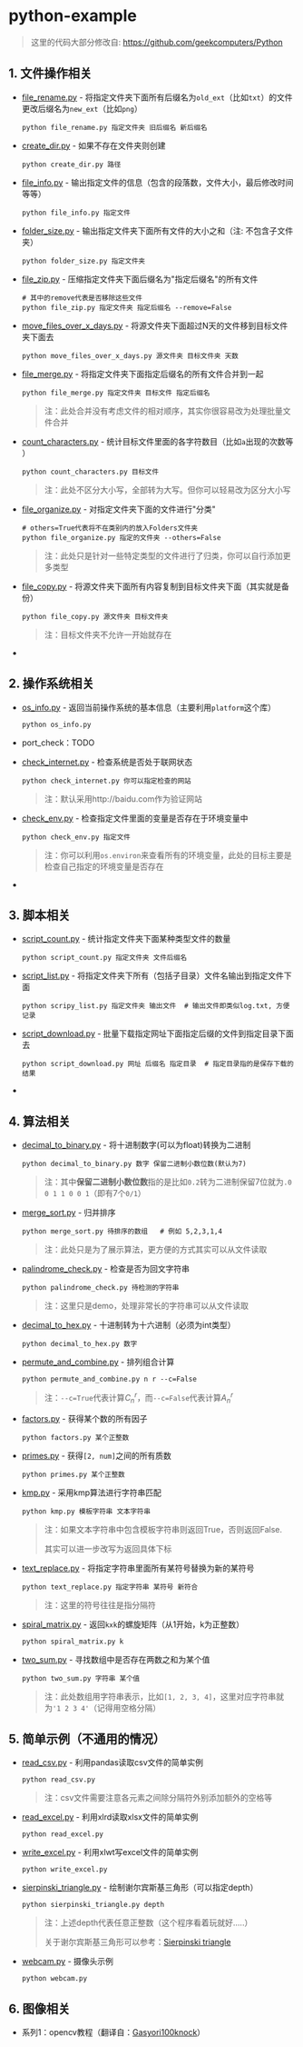 # python-example

> 这里的代码大部分修改自: https://github.com/geekcomputers/Python

## 1. 文件操作相关

- [file_rename.py](FILE/file_rename.py) - 将指定文件夹下面所有后缀名为`old_ext`（比如`txt`）的文件更改后缀名为`new_ext`（比如`png`）

  ```shell
  python file_rename.py 指定文件夹 旧后缀名 新后缀名 
  ```

- [create_dir.py](FILE/create_dir.py) - 如果不存在文件夹则创建

  ```shell
  python create_dir.py 路径
  ```

- [file_info.py](FILE/file_info.py) - 输出指定文件的信息（包含的段落数，文件大小，最后修改时间等等）

  ```
  python file_info.py 指定文件
  ```

- [folder_size.py](FILE/folder_size.py) - 输出指定文件夹下面所有文件的大小之和（注: 不包含子文件夹）

  ```shell
  python folder_size.py 指定文件夹
  ```

- [file_zip.py](FILE/file_zip.py) - 压缩指定文件夹下面后缀名为"指定后缀名"的所有文件

  ```shell
  # 其中的remove代表是否移除这些文件
  python file_zip.py 指定文件夹 指定后缀名 --remove=False
  ```

- [move_files_over_x_days.py](FILE/move_files_over_x_days.py) - 将源文件夹下面超过N天的文件移到目标文件夹下面去

  ```shell
  python move_files_over_x_days.py 源文件夹 目标文件夹 天数
  ```

- [file_merge.py](FILE/file_merge.py) - 将指定文件夹下面指定后缀名的所有文件合并到一起

  ```shell
  python file_merge.py 指定文件夹 目标文件 指定后缀名
  ```

  > 注：此处合并没有考虑文件的相对顺序，其实你很容易改为处理批量文件合并

- [count_characters.py](FILE/count_characters.py) - 统计目标文件里面的各字符数目（比如`a`出现的次数等 ）

  ```shell
  python count_characters.py 目标文件
  ```

  > 注：此处不区分大小写，全部转为大写。但你可以轻易改为区分大小写

- [file_organize.py](FILE/file_organize.py) - 对指定文件夹下面的文件进行"分类"

  ```shell
  # others=True代表将不在类别内的放入Folders文件夹
  python file_organize.py 指定的文件夹 --others=False  
  ```

  > 注：此处只是针对一些特定类型的文件进行了归类，你可以自行添加更多类型

- [file_copy.py](FILE/file_copy.py) - 将源文件夹下面所有内容复制到目标文件夹下面（其实就是备份）

  ```shell
  python file_copy.py 源文件夹 目标文件夹
  ```

  > 注：目标文件夹不允许一开始就存在

- 


## 2. 操作系统相关

- [os_info.py](OS/os_info.py) - 返回当前操作系统的基本信息（主要利用`platform`这个库）

  ```shell
  python os_info.py
  ```

- port_check：TODO

- [check_internet.py](OS/check_internet.py) - 检查系统是否处于联网状态

  ```shell
  python check_internet.py 你可以指定检查的网站
  ```

  > 注：默认采用http://baidu.com作为验证网站

- [check_env.py](OS/check_env.py) - 检查指定文件里面的变量是否存在于环境变量中

  ```shell
  python check_env.py 指定文件
  ```

  > 注：你可以利用`os.environ`来查看所有的环境变量，此处的目标主要是检查自己指定的环境变量是否存在

- 

## 3. 脚本相关

- [script_count.py](SCRIPT/script_count.py) - 统计指定文件夹下面某种类型文件的数量

  ```shell
  python script_count.py 指定文件夹 文件后缀名
  ```

- [script_list.py](SCRIPT/script_list.py) - 将指定文件夹下所有（包括子目录）文件名输出到指定文件下面

  ```shell
  python scripy_list.py 指定文件夹 输出文件  # 输出文件即类似log.txt, 方便记录
  ```

- [script_download.py](SCRIPT/script_download.py) - 批量下载指定网址下面指定后缀的文件到指定目录下面去

  ```shell
  python script_download.py 网址 后缀名 指定目录  # 指定目录指的是保存下载的结果
  ```

- 

## 4. 算法相关

- [decimal_to_binary.py](ALGOS/decimal_to_binary.py) - 将十进制数字(可以为float)转换为二进制

  ```shell
  python decimal_to_binary.py 数字 保留二进制小数位数(默认为7)   
  ```

  > 注：其中**保留二进制小数位数**指的是比如`0.2`转为二进制保留7位就为`.0 0 1 1 0 0 1`（即有7个`0/1`）

- [merge_sort.py](ALGO/merge_sort.py) - 归并排序

  ```shell
  python merge_sort.py 待排序的数组   # 例如 5,2,3,1,4
  ```

  > 注：此处只是为了展示算法，更方便的方式其实可以从文件读取

- [palindrome_check.py](ALGO/palindrome_check.py) - 检查是否为回文字符串

  ```shell
  python palindrome_check.py 待检测的字符串
  ```

  > 注：这里只是demo，处理非常长的字符串可以从文件读取

- [decimal_to_hex.py](ALGO/decimal_to_hex.py) - 十进制转为十六进制（必须为int类型）

  ```shell
  python decimal_to_hex.py 数字
  ```

- [permute_and_combine.py](ALGO/permute_and_combine.py) - 排列组合计算

  ```shell
  python permute_and_combine.py n r --c=False
  ```

  > 注：`--c=True`代表计算$C_n^r$，而`--c=False`代表计算$A_n^r$

- [factors.py](ALGO/factors.py) - 获得某个数的所有因子

  ```shell
  python factors.py 某个正整数
  ```

- [primes.py](ALGO/primes.py) - 获得`[2, num]`之间的所有质数

  ```shell
  python primes.py 某个正整数
  ```

- [kmp.py](ALGO/kmp.py) - 采用kmp算法进行字符串匹配

  ```shell
  python kmp.py 模板字符串 文本字符串
  ```

  > 注：如果文本字符串中包含模板字符串则返回True，否则返回False.  
  >
  > 其实可以进一步改写为返回具体下标

- [text_replace.py](ALGO/text_replace.py) - 将指定字符串里面所有某符号替换为新的某符号

  ```shell
  python text_replace.py 指定字符串 某符号 新符合
  ```

  > 注：这里的符号往往是指分隔符

- [spiral_matrix.py](ALGO/spiral_matrix.py) - 返回`kxk`的螺旋矩阵（从1开始，k为正整数）

  ```shell
  python spiral_matrix.py k
  ```

- [two_sum.py](ALGO/two_sum.py) - 寻找数组中是否存在两数之和为某个值

  ```shell
  python two_sum.py 字符串 某个值
  ```

  > 注：此处数组用字符串表示，比如`[1, 2, 3, 4]`，这里对应字符串就为`'1 2 3 4'`（记得用空格分隔）

## 5. 简单示例（不通用的情况）

- [read_csv.py](DEMO/read_csv.py) - 利用pandas读取csv文件的简单实例

  ```shell
  python read_csv.py
  ```

  > 注：csv文件需要注意各元素之间除分隔符外别添加额外的空格等

- [read_excel.py](DEMO/read_excel.py) - 利用xlrd读取xlsx文件的简单实例

  ```shell
  python read_excel.py 
  ```

- [write_excel.py](DEMO/write_excel.py) - 利用xlwt写excel文件的简单实例

  ```shell
  python write_excel.py
  ```

- [sierpinski_triangle.py](DEMO/sierpinski_triangle.py) - 绘制谢尔宾斯基三角形（可以指定depth）

  ```shell
  python sierpinski_triangle.py depth
  ```

  > 注：上述depth代表任意正整数（这个程序看着玩就好.....）
  >
  > 关于谢尔宾斯基三角形可以参考：[Sierpinski triangle](https://en.wikipedia.org/wiki/Sierpinski_triangle)

- [webcam.py](DEMO/webcam.py) - 摄像头示例

  ```shell
  python webcam.py
  ```

## 6. 图像相关

- 系列1：opencv教程（翻译自：[Gasyori100knock](https://github.com/yoyoyo-yo/Gasyori100knock)）

